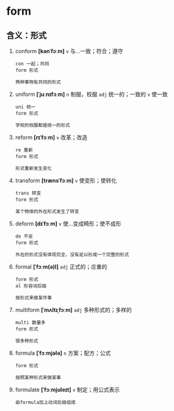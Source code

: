 # form

## 含义：形式

1. conform **[kənˈfɔːm]** `v` 与...一致；符合；遵守

   ```
   con 一起；共同
   form 形式

   两种事物有共同的形式
   ```

2. uniform **[ˈjuːnɪfɔːm]** `n` 制服，校服 `adj` 统一的；一致的 `v` 使一致

   ```
   uni 统一
   form 形式

   学校的校服都是统一的形式
   ```

3. reform **[rɪˈfɔːm]** `v` 改革；改造

   ```
   re 重新
   form 形式

   形式重新发生变化
   ```

4. transform **[trænsˈfɔːm]** `v` 使变形；使转化

   ```
   trans 转变
   form 形式

   某个物体的外在形式发生了转变
   ```

5. deform **[dɪˈfɔːm]** `v` 使...变成畸形；使不成形

   ```
   de 不足
   form 形式

   外在的形式没有体现完全，没有足以形成一个完整的形式
   ```

6. formal **[ˈfɔːm(ə)l]** `adj` 正式的；庄重的

   ```
   form 形式
   al 形容词后缀

   按形式来做某件事
   ```

7. multiform **[ˈmʌltɪˌfɔːm]** `adj` 多种形式的；多样的

   ```
   multi 数量多
   form 形式

   很多种形式
   ```

8. formula **[ˈfɔːmjələ]** `n` 方案；配方；公式

   ```
   form 形式

   按照某种形式来做某事
   ```

9. formulate **[ˈfɔːmjuleɪt]** `v` 制定；用公式表示

   ```
   由formula加上动词后缀组成
   ```
